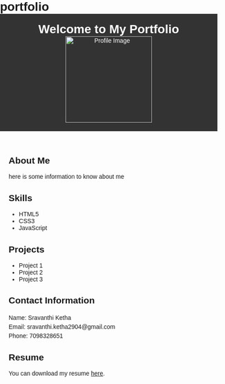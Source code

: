 # portfolio
<!DOCTYPE html>
<html>
<head>
  <title>Welcome to my Portfolio</title>
  <style>
    body {
      font-family: Arial, sans-serif;
      margin: 0;
      padding: 0;
    }
    header {
      background-color: #333;
      color: #fff;
      padding: 20px;
      text-align: center;
    }
    h1 {
      margin: 0;
    }
    .container {
      margin: 20px;
    }
    .about-me {
      margin-bottom: 20px;
    }
    .contact-info {
      margin-top: 20px;
    }
    .contact-info p {
      margin: 5px 0;
    }
  </style>
</head>
<body>
  <header>
    <h1>Welcome to My Portfolio</h1>
    <img src="profile-image.jpg" alt="Profile Image" width="200" height="200">
  </header>
  <div class="container">
    <h2>About Me</h2>
    <p>here is some information to know about me </p>
    <h2>Skills</h2>
    <ul>
      <li>HTML5</li>
      <li>CSS3</li>
      <li>JavaScript</li>
    </ul>
    <h2>Projects</h2>
    <ul>
      <li>Project 1</li>
      <li>Project 2</li>
      <li>Project 3</li>
    </ul>
    <h2>Contact Information</h2>
    <div class="contact-info">
      <p>Name: Sravanthi Ketha</p>
      <p>Email: sravanthi.ketha2904@gmail.com</p>
      <p>Phone: 7098328651</p>
    </div>
    <h2>Resume</h2>
    <p>You can download my resume <a href="resume.pdf" download>here</a>.</p>
  </div>
</body>
</html>
